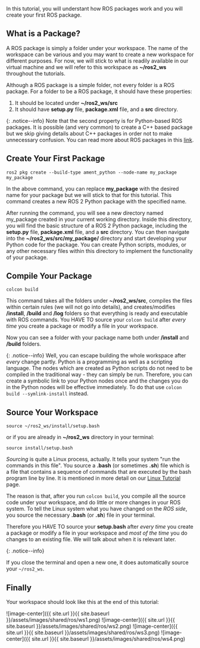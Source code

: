 In this tutorial, you will understant how ROS packages work and you will create your first ROS package.

## What is a Package?

A ROS package is simply a folder under your workspace. The name of the workspace can be various and you may want to create a new workspace for different purposes. For now, we will stick to what is readily available in our virtual machine and we will refer to this workspace as **~/ros2_ws** throughout the tutorials.

Although a ROS package is a simple folder, not every folder is a ROS package. For a folder to be a ROS package, it should have these properties:

1. It should be located under **~/ros2_ws/src**
1. It should have **setup.py** file, **package.xml** file, and a **src** directory.

{: .notice--info}
Note that the second property is for Python-based ROS packages. It is possible (and very common) to create a C++ based package but we skip giving details about C++ packages in order not to make unnecessary confusion. You can read more about ROS packages in this [link](https://docs.ros.org/en/foxy/Tutorials/Beginner-Client-Libraries/Creating-Your-First-ROS2-Package.html).


## Create Your First Package
`ros2 pkg create --build-type ament_python --node-name my_package my_package`

In the above command, you can replace **my_package** with the desired name for your package but we will stick to that for this tutorial. This command creates a new ROS 2 Python package with the specified name.

After running the command, you will see a new directory named my_package created in your current working directory. Inside this directory, you will find the basic structure of a ROS 2 Python package, including the **setup.py** file, **package.xml** file, and a **src** directory.
You can then navigate into the **~/ros2_ws/src/my_package/** directory and start developing your Python code for the package. You can create Python scripts, modules, or any other necessary files within this directory to implement the functionality of your package.

## Compile Your Package
`colcon build`

This command takes all the folders under **~/ros2_ws/src**, compiles the files within certain rules (we will not go into details), and creates/modifies **/install**, **/build** and **/log** folders so that everything is ready and executable with ROS commands. You HAVE TO source your `colcon build` after *every time* you create a package or modify a file in your workspace.

Now you can see a folder with your package name both under **/install** and **/build** folders.

{: .notice--info}
Well, you can escape building the whole workspace after *every* change partly. Python is a programming as well as a scripting language. The nodes which are created as Python scripts do not need to be compiled in the traditional way - they can simply be run. Therefore, you can create a symbolic link to your Python nodes once and the changes you do in the Python nodes will be effective immediately. To do that use `colcon build --symlink-install` instead.

## Source Your Workspace
`source ~/ros2_ws/install/setup.bash`

or if you are already in **~/ros2_ws** directory in your terminal:

`source install/setup.bash`

*Sourcing* is quite a Linux process, actually. It tells your system "run the commands in this file". You source a **.bash** (or sometimes **.sh**) file which is a file that contains a sequence of commands that are executed by the bash program line by line. It is mentioned in more detail on our [Linux Tutorial](https://frdedynamics.github.io/hvl_robotics_website/linux) page.

The reason is that, after you run `colcon build`, you compile all the source code under your workspace, and do little or more changes in your ROS system. To tell the Linux system what you have changed on the *ROS side*, you source the necessary **.bash** (or **.sh**) file in your terminal.

Therefore you HAVE TO source your **setup.bash** after *every time* you create a package or modify a file in your workspace and *most of the time* you do changes to an existing file. We will talk about when it is relevant later.

<!-- https://www.youtube.com/watch?v=Gg25GfA456o&ab_channel=RoboticsBack-End -->

{: .notice--info}

If you close the terminal and open a new one, it does automatically source your `~/ros2_ws`.


## Finally
Your workspace should look like this at the end of this tutorial:

![image-center]({{ site.url }}{{ site.baseurl }}/assets/images/shared/ros/ws1.png)
![image-center]({{ site.url }}{{ site.baseurl }}/assets/images/shared/ros/ws2.png)
![image-center]({{ site.url }}{{ site.baseurl }}/assets/images/shared/ros/ws3.png)
![image-center]({{ site.url }}{{ site.baseurl }}/assets/images/shared/ros/ws4.png)